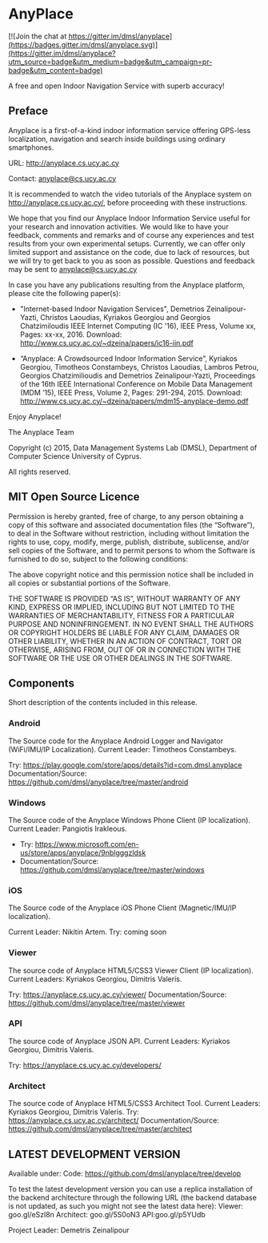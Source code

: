 # AnyPlace

[![Join the chat at https://gitter.im/dmsl/anyplace](https://badges.gitter.im/dmsl/anyplace.svg)](https://gitter.im/dmsl/anyplace?utm_source=badge&utm_medium=badge&utm_campaign=pr-badge&utm_content=badge)

A free and open Indoor Navigation Service with superb accuracy!

## Preface 
Anyplace is a first-of-a-kind indoor information service offering GPS-less
localization, navigation and search inside buildings using ordinary smartphones.
	 
URL: http://anyplace.cs.ucy.ac.cy

Contact: anyplace@cs.ucy.ac.cy

It is recommended to watch the video tutorials of the Anyplace system on http://anyplace.cs.ucy.ac.cy/, before proceeding with these instructions.

We hope that you find our Anyplace Indoor Information Service useful for your research and innovation activities.  We would like to have your feedback, comments and remarks and of course any experiences and test results from your own experimental setups. Currently, we can offer only limited support and assistance on the code, due to lack of resources, but we will try to get back to you as soon as possible. Questions and feedback may be sent to anyplace@cs.ucy.ac.cy

In case you have any publications resulting from the Anyplace platform, please cite the following paper(s):

- "Internet-based Indoor Navigation Services", Demetrios Zeinalipour-Yazti, Christos Laoudias, Kyriakos Georgiou and Georgios Chatzimiloudis IEEE Internet Computing (IC '16), IEEE Press, Volume xx, Pages: xx-xx, 2016. Download: http://www.cs.ucy.ac.cy/~dzeina/papers/ic16-iin.pdf

- “Anyplace: A Crowdsourced Indoor Information Service”, Kyriakos Georgiou, Timotheos Constambeys, Christos Laoudias, Lambros Petrou, Georgios Chatzimilioudis and Demetrios Zeinalipour-Yazti, Proceedings of the 16th IEEE International Conference on Mobile Data Management (MDM ’15), IEEE Press, Volume 2, Pages: 291-294, 2015. Download: http://www.cs.ucy.ac.cy/~dzeina/papers/mdm15-anyplace-demo.pdf

Enjoy Anyplace!

The Anyplace Team 
	 
Copyright (c) 2015, Data Management Systems Lab (DMSL), Department of Computer Science
University of Cyprus.

All rights reserved.

## MIT Open Source Licence

Permission is hereby granted, free of charge, to any person obtaining a copy of
this software and associated documentation files (the “Software”), to deal in the
Software without restriction, including without limitation the rights to use, copy,
modify, merge, publish, distribute, sublicense, and/or sell copies of the Software,
and to permit persons to whom the Software is furnished to do so, subject to the
following conditions:
	 
The above copyright notice and this permission notice shall be included in all
copies or substantial portions of the Software.
	 
THE SOFTWARE IS PROVIDED “AS IS”, WITHOUT WARRANTY OF ANY KIND, EXPRESS
OR IMPLIED, INCLUDING BUT NOT LIMITED TO THE WARRANTIES OF MERCHANTABILITY,
FITNESS FOR A PARTICULAR PURPOSE AND NONINFRINGEMENT. IN NO EVENT SHALL THE
AUTHORS OR COPYRIGHT HOLDERS BE LIABLE FOR ANY CLAIM, DAMAGES OR OTHER
LIABILITY, WHETHER IN AN ACTION OF CONTRACT, TORT OR OTHERWISE, ARISING
FROM, OUT OF OR IN CONNECTION WITH THE SOFTWARE OR THE USE OR OTHER
DEALINGS IN THE SOFTWARE.
	
## Components 

Short description of the contents included in this release.

### Android
The Source code for the Anyplace Android Logger and Navigator (WiFi/IMU/IP Localization). Current Leader: Timotheos Constambeys. 

Try: https://play.google.com/store/apps/details?id=com.dmsl.anyplace
Documentation/Source: https://github.com/dmsl/anyplace/tree/master/android

### Windows
The Source code of the Anyplace Windows Phone Client (IP localization). Current Leader: Pangiotis Irakleous.

- Try: https://www.microsoft.com/en-us/store/apps/anyplace/9nblgggzldsk
- Documentation/Source: https://github.com/dmsl/anyplace/tree/master/windows

### iOS
The Source code of the Anyplace iOS Phone Client (Magnetic/IMU/IP localization). 

Current Leader: Nikitin Artem.
Try: coming soon

### Viewer
The source code of Anyplace HTML5/CSS3 Viewer Client (IP localization). Current Leaders: Kyriakos Georgiou, Dimitris Valeris.

Try: https://anyplace.cs.ucy.ac.cy/viewer/
Documentation/Source: https://github.com/dmsl/anyplace/tree/master/viewer

### API
The source code of Anyplace JSON API.  Current Leaders: Kyriakos Georgiou, Dimitris Valeris.

Try: https://anyplace.cs.ucy.ac.cy/developers/

### Architect
The source code of Anyplace HTML5/CSS3 Architect Tool. Current Leaders: Kyriakos Georgiou, Dimitris Valeris.
Try: https://anyplace.cs.ucy.ac.cy/architect/
Documentation/Source: https://github.com/dmsl/anyplace/tree/master/architect

## LATEST DEVELOPMENT VERSION
Available under:
Code: https://github.com/dmsl/anyplace/tree/develop

To test the latest development version you can use a replica installation of the backend architecture through the following URL (the backend database is not updated, as such you might not see the latest data here): 
Viewer: goo.gl/eSzl8n
Architect: goo.gl/5S0oN3
API:goo.gl/p5YUdb 



Project Leader: Demetris Zeinalipour



